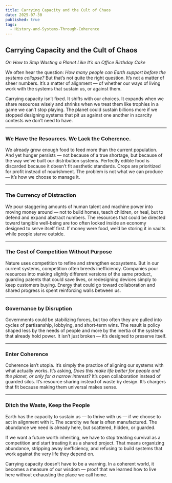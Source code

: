 ```yaml
---
title: Carrying Capacity and the Cult of Chaos
date: 2025-07-30
published: true
tags:
  - History-and-Systems-Through-Coherence
---
```

## **Carrying Capacity and the Cult of Chaos**

_Or: How to Stop Wasting a Planet Like It’s an Office Birthday Cake_

We often hear the question: _How many people can Earth support before the systems collapse?_ But that’s not quite the right question. It’s not a matter of sheer numbers. It’s a matter of alignment — of whether our ways of living work with the systems that sustain us, or against them.

Carrying capacity isn’t fixed. It shifts with our choices. It expands when we share resources wisely and shrinks when we treat them like trophies in a game we can’t stop playing. The planet could sustain billions more if we stopped designing systems that pit us against one another in scarcity contests we don’t need to have.

---
### **We Have the Resources. We Lack the Coherence.**

We already grow enough food to feed more than the current population. And yet hunger persists — not because of a true shortage, but because of the way we’ve built our distribution systems. Perfectly edible food is discarded because it doesn’t fit aesthetic standards. Crops are prioritized for profit instead of nourishment. The problem is not what we can produce — it’s how we choose to manage it.

---
### **The Currency of Distraction**

We pour staggering amounts of human talent and machine power into moving money around — not to build homes, teach children, or heal, but to defend and expand abstract numbers. The resources that could be directed toward tangible well-being are too often locked inside an economy designed to serve itself first. If money were food, we’d be storing it in vaults while people starve outside.

---
### **The Cost of Competition Without Purpose**

Nature uses competition to refine and strengthen ecosystems. But in our current systems, competition often breeds inefficiency. Companies pour resources into making slightly different versions of the same product, guarding patents that could save lives, or redesigning devices simply to keep customers buying. Energy that could go toward collaboration and shared progress is spent reinforcing walls between us.

---
### **Governance by Disruption**

Governments could be stabilizing forces, but too often they are pulled into cycles of partisanship, lobbying, and short-term wins. The result is policy shaped less by the needs of people and more by the inertia of the systems that already hold power. It isn’t just broken — it’s designed to preserve itself.

---
### **Enter Coherence**

Coherence isn’t utopia. It’s simply the practice of aligning our systems with what actually works. It’s asking, _Does this make life better for people and the planet, or only for a narrow interest?_ It’s open collaboration instead of guarded silos. It’s resource sharing instead of waste by design. It’s chargers that fit because making them universal makes sense.

---
### **Ditch the Waste, Keep the People**

Earth has the capacity to sustain us — to thrive with us — if we choose to act in alignment with it. The scarcity we fear is often manufactured. The abundance we need is already here, but scattered, hidden, or guarded.

If we want a future worth inheriting, we have to stop treating survival as a competition and start treating it as a shared project. That means organizing abundance, stripping away inefficiency, and refusing to build systems that work against the very life they depend on.

Carrying capacity doesn’t have to be a warning. In a coherent world, it becomes a measure of our wisdom — proof that we learned how to live here without exhausting the place we call home.